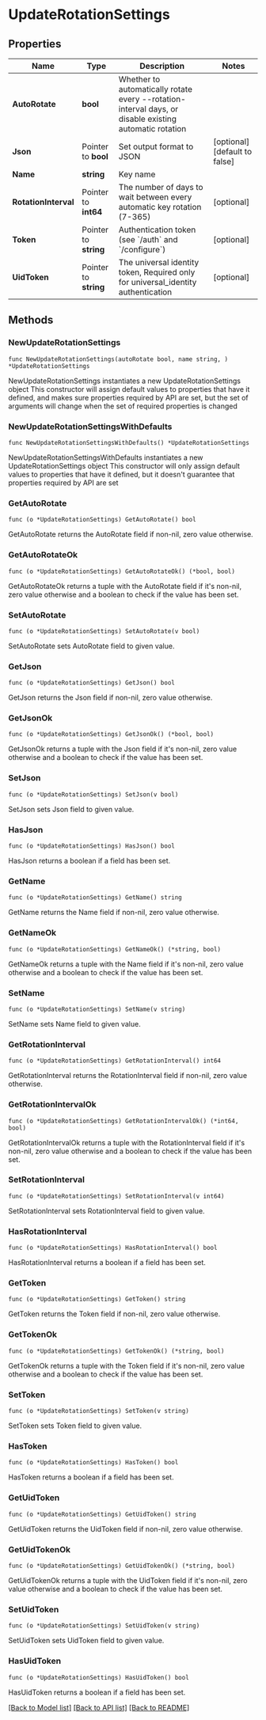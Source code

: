 # UpdateRotationSettings

## Properties

Name | Type | Description | Notes
------------ | ------------- | ------------- | -------------
**AutoRotate** | **bool** | Whether to automatically rotate every --rotation-interval days, or disable existing automatic rotation | 
**Json** | Pointer to **bool** | Set output format to JSON | [optional] [default to false]
**Name** | **string** | Key name | 
**RotationInterval** | Pointer to **int64** | The number of days to wait between every automatic key rotation (7-365) | [optional] 
**Token** | Pointer to **string** | Authentication token (see &#x60;/auth&#x60; and &#x60;/configure&#x60;) | [optional] 
**UidToken** | Pointer to **string** | The universal identity token, Required only for universal_identity authentication | [optional] 

## Methods

### NewUpdateRotationSettings

`func NewUpdateRotationSettings(autoRotate bool, name string, ) *UpdateRotationSettings`

NewUpdateRotationSettings instantiates a new UpdateRotationSettings object
This constructor will assign default values to properties that have it defined,
and makes sure properties required by API are set, but the set of arguments
will change when the set of required properties is changed

### NewUpdateRotationSettingsWithDefaults

`func NewUpdateRotationSettingsWithDefaults() *UpdateRotationSettings`

NewUpdateRotationSettingsWithDefaults instantiates a new UpdateRotationSettings object
This constructor will only assign default values to properties that have it defined,
but it doesn't guarantee that properties required by API are set

### GetAutoRotate

`func (o *UpdateRotationSettings) GetAutoRotate() bool`

GetAutoRotate returns the AutoRotate field if non-nil, zero value otherwise.

### GetAutoRotateOk

`func (o *UpdateRotationSettings) GetAutoRotateOk() (*bool, bool)`

GetAutoRotateOk returns a tuple with the AutoRotate field if it's non-nil, zero value otherwise
and a boolean to check if the value has been set.

### SetAutoRotate

`func (o *UpdateRotationSettings) SetAutoRotate(v bool)`

SetAutoRotate sets AutoRotate field to given value.


### GetJson

`func (o *UpdateRotationSettings) GetJson() bool`

GetJson returns the Json field if non-nil, zero value otherwise.

### GetJsonOk

`func (o *UpdateRotationSettings) GetJsonOk() (*bool, bool)`

GetJsonOk returns a tuple with the Json field if it's non-nil, zero value otherwise
and a boolean to check if the value has been set.

### SetJson

`func (o *UpdateRotationSettings) SetJson(v bool)`

SetJson sets Json field to given value.

### HasJson

`func (o *UpdateRotationSettings) HasJson() bool`

HasJson returns a boolean if a field has been set.

### GetName

`func (o *UpdateRotationSettings) GetName() string`

GetName returns the Name field if non-nil, zero value otherwise.

### GetNameOk

`func (o *UpdateRotationSettings) GetNameOk() (*string, bool)`

GetNameOk returns a tuple with the Name field if it's non-nil, zero value otherwise
and a boolean to check if the value has been set.

### SetName

`func (o *UpdateRotationSettings) SetName(v string)`

SetName sets Name field to given value.


### GetRotationInterval

`func (o *UpdateRotationSettings) GetRotationInterval() int64`

GetRotationInterval returns the RotationInterval field if non-nil, zero value otherwise.

### GetRotationIntervalOk

`func (o *UpdateRotationSettings) GetRotationIntervalOk() (*int64, bool)`

GetRotationIntervalOk returns a tuple with the RotationInterval field if it's non-nil, zero value otherwise
and a boolean to check if the value has been set.

### SetRotationInterval

`func (o *UpdateRotationSettings) SetRotationInterval(v int64)`

SetRotationInterval sets RotationInterval field to given value.

### HasRotationInterval

`func (o *UpdateRotationSettings) HasRotationInterval() bool`

HasRotationInterval returns a boolean if a field has been set.

### GetToken

`func (o *UpdateRotationSettings) GetToken() string`

GetToken returns the Token field if non-nil, zero value otherwise.

### GetTokenOk

`func (o *UpdateRotationSettings) GetTokenOk() (*string, bool)`

GetTokenOk returns a tuple with the Token field if it's non-nil, zero value otherwise
and a boolean to check if the value has been set.

### SetToken

`func (o *UpdateRotationSettings) SetToken(v string)`

SetToken sets Token field to given value.

### HasToken

`func (o *UpdateRotationSettings) HasToken() bool`

HasToken returns a boolean if a field has been set.

### GetUidToken

`func (o *UpdateRotationSettings) GetUidToken() string`

GetUidToken returns the UidToken field if non-nil, zero value otherwise.

### GetUidTokenOk

`func (o *UpdateRotationSettings) GetUidTokenOk() (*string, bool)`

GetUidTokenOk returns a tuple with the UidToken field if it's non-nil, zero value otherwise
and a boolean to check if the value has been set.

### SetUidToken

`func (o *UpdateRotationSettings) SetUidToken(v string)`

SetUidToken sets UidToken field to given value.

### HasUidToken

`func (o *UpdateRotationSettings) HasUidToken() bool`

HasUidToken returns a boolean if a field has been set.


[[Back to Model list]](../README.md#documentation-for-models) [[Back to API list]](../README.md#documentation-for-api-endpoints) [[Back to README]](../README.md)


